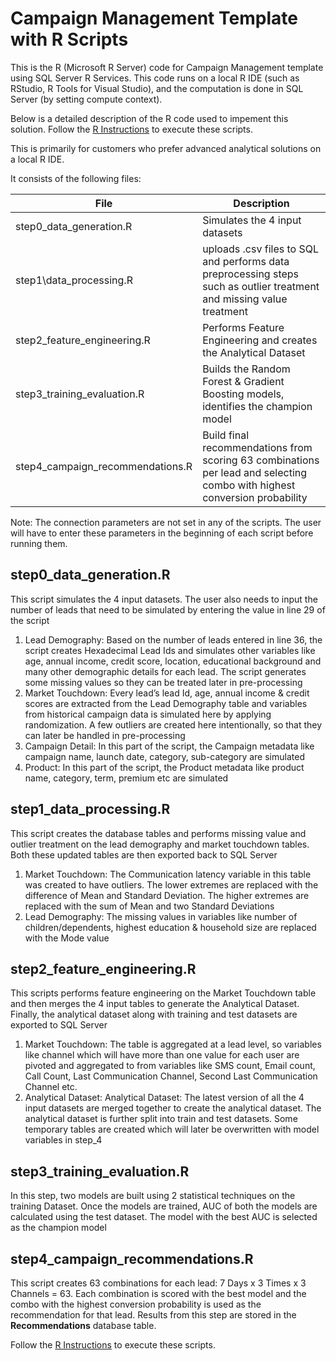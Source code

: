 # Campaign Management Template with R Scripts

This is the R (Microsoft R Server) code for Campaign Management template using SQL Server R Services. This code runs on a local R IDE (such as RStudio, R Tools for Visual Studio), and the computation is done in SQL Server (by setting compute context).

Below is a detailed description of the R code used to impement this solution.  Follow the [R Instructions](../Resources/Instructions/R_Instructions.md) to execute these scripts.

This is primarily for customers who prefer advanced analytical solutions on a local R IDE.

It consists of the following files:

| File | Description |
| --- | --- |
| step0\_data\_generation.R | Simulates the 4 input datasets |
| step1\data\_processing.R | uploads .csv files to SQL and performs data preprocessing steps such as outlier treatment and missing value treatment  | 
| step2\_feature\_engineering.R | Performs Feature Engineering and creates the Analytical Dataset 
| step3\_training\_evaluation.R | Builds the Random Forest &amp; Gradient Boosting models, identifies the champion model | 
| step4\_campaign\_recommendations.R | Build final recommendations from scoring 63 combinations per lead and selecting combo with highest conversion probability  |

Note: The connection parameters are not set in any of the scripts. The user will have to enter these parameters in the beginning of each script before running them.

## step0_data_generation.R

This script simulates the 4 input datasets. The user also needs to input the number of leads that need to be simulated by entering the value in line 29 of the script
1.	Lead Demography: Based on the number of leads entered in line 36, the script creates Hexadecimal Lead Ids and simulates other variables like age, annual income, credit score, location, educational background and many other demographic details for each lead. The script generates some missing values so they can be treated later in pre-processing
2.	Market Touchdown: Every lead’s lead Id, age, annual income & credit scores are extracted from the Lead Demography table and variables from historical campaign data is simulated here by applying randomization. A few outliers are created here intentionally, so that they can later be handled in pre-processing
3.	Campaign Detail: In this part of the script, the Campaign metadata like campaign name, launch date, category, sub-category are simulated
4.	Product: In this part of the script, the Product metadata like product name, category, term, premium etc are simulated

## step1_data_processing.R

This script creates the database tables and performs missing value and outlier treatment on the lead demography and market touchdown tables. Both these updated tables are then exported back to SQL Server 
1.	Market Touchdown: The Communication latency variable in this table was created to have outliers. The lower extremes are replaced with the difference of Mean and Standard Deviation. The higher extremes are replaced with the sum of Mean and two Standard Deviations
2.	Lead Demography: The missing values in variables like number of children/dependents, highest education & household size are replaced with the Mode value

## step2_feature_engineering.R

This scripts performs feature engineering on the Market Touchdown table and then merges the 4 input tables to generate the Analytical Dataset. Finally, the analytical dataset along with training and test datasets are exported to SQL Server
1.	Market Touchdown: The table is aggregated at a lead level, so variables like channel which will have more than one value for each user are pivoted and aggregated to from variables like SMS count, Email count, Call Count, Last Communication Channel, Second Last Communication Channel etc.
2.	Analytical Dataset: Analytical Dataset: The latest version of all the 4 input datasets are merged together to create the analytical dataset. The analytical dataset is further split into train and test datasets. Some temporary tables are created which will later be overwritten with model variables in step_4

## step3_training_evaluation.R

In this step, two models are built using 2 statistical techniques on the training Dataset. Once the models are trained, AUC of both the models are calculated using the test dataset. The model with the best AUC is selected as the champion model

## step4_campaign_recommendations.R

This script creates 63 combinations for each lead: 7 Days x 3 Times x 3 Channels = 63.  Each combination is scored with the best model and the combo with the highest conversion probability is used as the recommendation for that lead.  Results from this step are stored in the **Recommendations** database table.  

Follow the [R Instructions](../Resources/Instructions/R_Instructions.md) to execute these scripts.